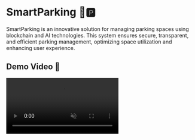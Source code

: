 # SmartParking 🚗🅿️

SmartParking is an innovative solution for managing parking spaces using blockchain and AI technologies. This system ensures secure, transparent, and efficient parking management, optimizing space utilization and enhancing user experience.

## Demo Video 🎥

<video src="./video/Untitled1.mp4" autoplay muted loop controls>
  Your browser does not support the video tag.
</video>

